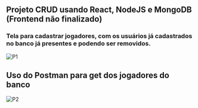 ## Projeto CRUD usando React, NodeJS e MongoDB (Frontend não finalizado)

### Tela para cadastrar jogadores, com os usuários já cadastrados no banco já presentes e podendo ser removidos.
![P1](https://user-images.githubusercontent.com/71342302/219131081-b83284e6-1aae-4672-811f-60a92ca6ea4d.png)
## Uso do Postman para get dos jogadores do banco
![P2](https://user-images.githubusercontent.com/71342302/219131540-e33a9fb9-0b40-4074-b58c-b79e9f037ac6.png)
